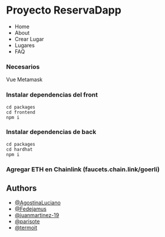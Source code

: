# Proyecto ReservaDapp

- Home
- About
- Crear Lugar
- Lugares
- FAQ

### Necesarios 
Vue
Metamask

### Instalar dependencias del front
```
cd packages
cd frontend
npm i
```

### Instalar dependencias de back
```
cd packages
cd hardhat
npm i
```

### Agregar ETH en Chainlink (faucets.chain.link/goerli)

## Authors

- [@AgostinaLuciano](https://www.github.com/AgostinaLuciano)
- [@Fedejamus](https://www.github.com/Fedejamus)
- [@juanmartinez-19](https://www.github.com/juanmartinez-19)
- [@parisote](https://www.github.com/parisote)
- [@termoit](https://www.github.com/termoit)
